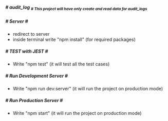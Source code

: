 <h5># audit_log</hd>
<sub># This project will have only create and read data for audit_logs</sub>


<h5># Server #</h5>
<ul>
<li>redirect to server</li>
<li>inside terminal write "npm install" (for required packages)</li>
</ul>

<h5># TEST with JEST #</h5>
<ul>
  <li> Write "npm test" (it will test all the test cases)</li>
</ul>
<h5># Run Development Server #</h5>
<ul>
  <li>Write "npm run dev:server" (it will run the project on production mode)</li>
</ul>

<h5># Run Production Server #</h5>
<ul>
  <li>Write "npm start" (it will run the project on production mode)</li>
</ul>

